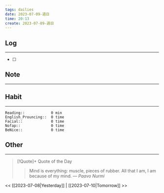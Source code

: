 ```yaml
---
tags: dailies  
date: 2023-07-09-週日
time: 20:13
create: 2023-07-09-週日
---
```


## Log
---
- [ ] 

## Note
---

## Habit
---
```
Reading::            0 min
English_Prouncing::  0 time
Facial::             0 time
Nofap::              0 time
BeNice::             0 time

```
## Other
---

> [!Quote]+ Quote of the Day
> > Mind is everything: muscle, pieces of rubber. All that I am, I am because of my mind.
> — <cite>Paavo Nurmi</cite>

<< [[2023-07-08|Yesterday]] | [[2023-07-10|Tomorrow]] >>